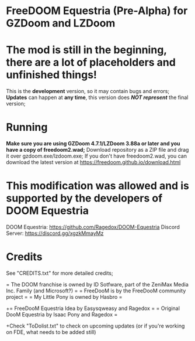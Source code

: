 # FreeDOOM Equestria (Pre-Alpha) for GZDoom and LZDoom

# The mod is still in the beginning, there are a lot of placeholders and unfinished things!

This is the **development** version, so it may contain bugs and errors;
**Updates** can happen at **any time**, this version does ***NOT represent*** the final version;

# Running

**Make sure you are using GZDoom 4.7.1/LZDoom 3.88a or later and you have a copy of freedoom2.wad;**
Download repository as a ZIP file and drag it over gzdoom.exe/lzdoom.exe;
If you don't have freedoom2.wad, you can download the latest version at https://freedoom.github.io/download.html

# This modification was allowed and is supported by the developers of DOOM Equestria

DOOM Equestria: https://github.com/Ragedox/DOOM-Equestria
Discord Server: https://discord.gg/xgzkMmayMz

# Credits
See "CREDITS.txt" for more detailed credits;

= The DOOM franchise is owned by ID Sotfware, part of the ZeniMax Media Inc. Family (and Microsoft?) =
= FreeDooM is by the FreeDooM community project =
= My Little Pony is owned by Hasbro =

+= FreeDooM Equestria Idea by Easysqweasy and Ragedox =
= Original DooM Equestria by Isaac Pony and Ragedox =

+Check "ToDolist.txt" to check on upcoming updates (or if you're working on FDE, what needs to be added still)